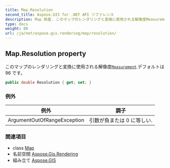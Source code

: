 ```yaml
---
title: Map.Resolution
second_title: Aspose.GIS for .NET API リファレンス
description: Map 財産. このマップのレンダリングと変換に使用される解像度Measurement.デフォルトは 96 です
type: docs
weight: 80
url: /ja/net/aspose.gis.rendering/map/resolution/
---
```

## Map.Resolution property

このマップのレンダリングと変換に使用される解像度[`Measurement`](../../measurement/).デフォルトは 96 です。

```csharp
public double Resolution { get; set; }
```

### 例外

| 例外 | 調子 |
| --- | --- |
| ArgumentOutOfRangeException | 引数が負または 0 に等しい. |

### 関連項目

* class [Map](../)
* 名前空間 [Aspose.Gis.Rendering](../../map/)
* 組み立て [Aspose.GIS](../../../)



